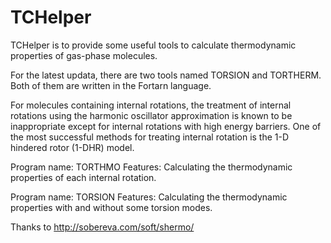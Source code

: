 # TCHelper
TCHelper is to provide some useful tools to calculate thermodynamic properties of gas-phase molecules. 

For the latest updata, there are two tools named TORSION and TORTHERM. Both of them are written in the Fortarn language.

For molecules containing internal rotations, the treatment of internal rotations using the harmonic oscillator approximation is known to be inappropriate except for internal rotations with high energy barriers. One of the most successful methods for treating internal rotation is the 1-D hindered rotor (1-DHR) model. 

Program name: TORTHMO
Features: Calculating the thermodynamic properties of each internal rotation.

Program name: TORSION
Features: Calculating the thermodynamic properties with and without some torsion modes.

Thanks to http://sobereva.com/soft/shermo/


